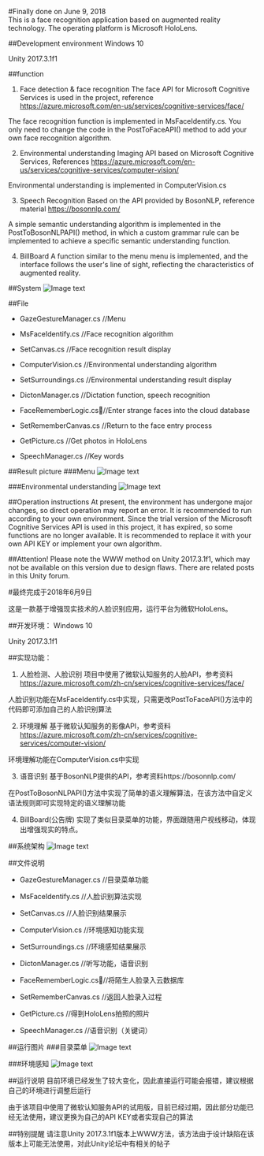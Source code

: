 #Finally done on June 9, 2018  
This is a face recognition application based on augmented reality technology. The operating platform is Microsoft HoloLens.  

##Development environment
Windows 10  

Unity 2017.3.1f1  


##function
1. Face detection & face recognition
The face API for Microsoft Cognitive Services is used in the project, reference https://azure.microsoft.com/en-us/services/cognitive-services/face/  

The face recognition function is implemented in MsFaceIdentify.cs. You only need to change the code in the PostToFaceAPI() method to add your own face recognition algorithm.  

2. Environmental understanding
Imaging API based on Microsoft Cognitive Services, References https://azure.microsoft.com/en-us/services/cognitive-services/computer-vision/  

Environmental understanding is implemented in ComputerVision.cs  

3. Speech Recognition
Based on the API provided by BosonNLP, reference material https://bosonnlp.com/  

A simple semantic understanding algorithm is implemented in the PostToBosonNLPAPI() method, in which a custom grammar rule can be implemented to achieve a specific semantic understanding function.  

4. BillBoard
A function similar to the menu menu is implemented, and the interface follows the user's line of sight, reflecting the characteristics of augmented reality.  


##System
![Image text](https://github.com/Liut2016/HoloFace/blob/master/PictureInDoc/System.png)  


##File
+ GazeGestureManager.cs //Menu  

+ MsFaceIdentify.cs     //Face recognition algorithm  

+ SetCanvas.cs	      //Face recognition result display  

+ ComputerVision.cs     //Environmental understanding algorithm  

+ SetSurroundings.cs    //Environmental understanding result display  

+ DictonManager.cs      //Dictation function, speech recognition  

+ FaceRememberLogic.cs//Enter strange faces into the cloud database	  

+ SetRememberCanvas.cs  //Return to the face entry process  

+ GetPicture.cs		  //Get photos in HoloLens  

+ SpeechManager.cs      //Key words  


##Result picture
###Menu
![Image text](https://github.com/Liut2016/HoloFace/blob/master/PictureInDoc/0.jpg)  

###Environmental understanding
![Image text](https://github.com/Liut2016/HoloFace/blob/master/PictureInDoc/1.jpg)  


##Operation instructions
At present, the environment has undergone major changes, so direct operation may report an error. It is recommended to run according to your own environment.
Since the trial version of the Microsoft Cognitive Services API is used in this project, it has expired, so some functions are no longer available. It is recommended to replace it with your own API KEY or implement your own algorithm.  


##Attention!
Please note the WWW method on Unity 2017.3.1f1, which may not be available on this version due to design flaws. There are related posts in this Unity forum.  



#最终完成于2018年6月9日

这是一款基于增强现实技术的人脸识别应用，运行平台为微软HoloLens。  


##开发环境：
Windows 10  

Unity 2017.3.1f1  


##实现功能：
1. 人脸检测、人脸识别
项目中使用了微软认知服务的人脸API，参考资料 https://azure.microsoft.com/zh-cn/services/cognitive-services/face/  

人脸识别功能在MsFaceIdentify.cs中实现，只需更改PostToFaceAPI()方法中的代码即可添加自己的人脸识别算法  

2. 环境理解
基于微软认知服务的影像API，参考资料 https://azure.microsoft.com/zh-cn/services/cognitive-services/computer-vision/  

环境理解功能在ComputerVision.cs中实现  

3. 语音识别
基于BosonNLP提供的API，参考资料https://bosonnlp.com/  

在PostToBosonNLPAPI()方法中实现了简单的语义理解算法，在该方法中自定义语法规则即可实现特定的语义理解功能  

4. BillBoard(公告牌)
实现了类似目录菜单的功能，界面跟随用户视线移动，体现出增强现实的特点。  


##系统架构
![Image text](https://github.com/Liut2016/HoloFace/blob/master/PictureInDoc/System.png)  


##文件说明
+ GazeGestureManager.cs //目录菜单功能  

+ MsFaceIdentify.cs     //人脸识别算法实现  

+ SetCanvas.cs	      //人脸识别结果展示  

+ ComputerVision.cs     //环境感知功能实现  

+ SetSurroundings.cs    //环境感知结果展示  

+ DictonManager.cs      //听写功能，语音识别  

+ FaceRememberLogic.cs//将陌生人脸录入云数据库	  

+ SetRememberCanvas.cs  //返回人脸录入过程  

+ GetPicture.cs		  //得到HoloLens拍照的照片  

+ SpeechManager.cs      //语音识别（关键词）  


##运行图片
###目录菜单
![Image text](https://github.com/Liut2016/HoloFace/blob/master/PictureInDoc/0.jpg)  

###环境感知
![Image text](https://github.com/Liut2016/HoloFace/blob/master/PictureInDoc/1.jpg)  


##运行说明
目前环境已经发生了较大变化，因此直接运行可能会报错，建议根据自己的环境进行调整后运行  

由于该项目中使用了微软认知服务API的试用版，目前已经过期，因此部分功能已经无法使用，建议更换为自己的API KEY或者实现自己的算法  


##特别提醒
请注意Unity 2017.3.1f1版本上WWW方法，该方法由于设计缺陷在该版本上可能无法使用，对此Unity论坛中有相关的帖子  
